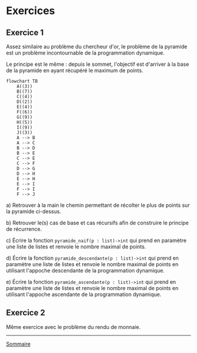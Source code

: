 # Exercices

## Exercice 1

Assez similaire au problème du chercheur d'or, le problème de la pyramide est un problème incontournable de la programmation dynamique.

Le principe est le même : depuis le sommet, l'objectif est d'arriver à la base de la pyramide en ayant récupéré le maximum de points.

```mermaid
flowchart TB
    A((3))
    B((7))
    C((4))
    D((2))
    E((4))
    F((6))
    G((9))
    H((5))
    I((9))
    J((3))
    A --> B
    A --> C
    B --> D
    B --> E
    C --> E
    C --> F
    D --> G
    D --> H
    E --> H
    E --> I
    F --> I
    F --> J
```

a) Retrouver à la main le chemin permettant de récolter le plus de points sur la pyramide ci-dessus.

b) Retrouver le(s) cas de base et cas récursifs afin de construire le principe de récurrence.

c) Écrire la fonction `pyramide_naif(p : list)->int` qui prend en paramètre une liste de listes et renvoie le nombre maximal de points.

d) Écrire la fonction `pyramide_descendante(p : list)->int` qui prend en paramètre une liste de listes et renvoie le nombre maximal de points en utilisant l'appoche descendante de la programmation dynamique.

e) Écrire la fonction `pyramide_ascendante(p : list)->int` qui prend en paramètre une liste de listes et renvoie le nombre maximal de points en utilisant l'appoche ascendante de la programmation dynamique.

## Exercice 2

Même exercice avec le problème du rendu de monnaie.

__________________

[Sommaire](./../../../README.md)